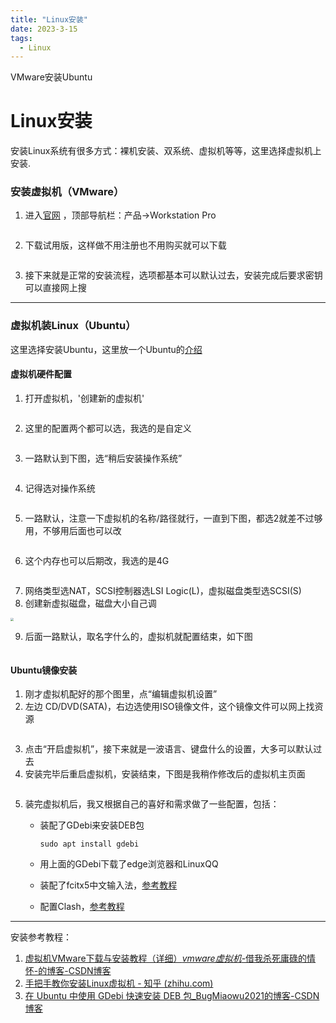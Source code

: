 ```yaml
---
title: "Linux安装"
date: 2023-3-15
tags:
  - Linux
---
```


VMware安装Ubuntu

# Linux安装

安装Linux系统有很多方式：裸机安装、双系统、虚拟机等等，这里选择虚拟机上安装.

### 安装虚拟机（VMware）

1. 进入[官网](https://www.vmware.com/cn.html) ，顶部导航栏：产品→Workstation Pro

<img :src="$withBase('/Linux/1.png')" style="zoom: 30%;" />

2. 下载试用版，这样做不用注册也不用购买就可以下载

<img :src="$withBase('/Linux/2.png')" style="zoom:30%;" />

3. 接下来就是正常的安装流程，选项都基本可以默认过去，安装完成后要求密钥可以直接网上搜

***

### 虚拟机装Linux（Ubuntu）

这里选择安装Ubuntu，这里放一个Ubuntu的[介绍](https://zhuanlan.zhihu.com/p/448301409)

#### 虚拟机硬件配置

1. 打开虚拟机，'创建新的虚拟机'

<img :src="$withBase('/Linux/3.png')" style="zoom:33%;" />

2. 这里的配置两个都可以选，我选的是自定义

<img :src="$withBase('/Linux/4.png')" style="zoom:33%;" />

3. 一路默认到下图，选“稍后安装操作系统”

<img :src="$withBase('/Linux/5.png')" style="zoom:33%;" />

4. 记得选对操作系统

<img :src="$withBase('/Linux/6.png')" style="zoom:33%;" />

5. 一路默认，注意一下虚拟机的名称/路径就行，一直到下图，都选2就差不过够用，不够用后面也可以改

<img :src="$withBase('/Linux/7.png')" style="zoom:33%;" />

6. 这个内存也可以后期改，我选的是4G

<img :src="$withBase('/Linux/8.png')" style="zoom:33%;" />

7. 网络类型选NAT，SCSI控制器选LSI Logic(L)，虚拟磁盘类型选SCSI(S)
8. 创建新虚拟磁盘，磁盘大小自己调

 <img :src="$withBase('/Linux/9.png')" style="zoom:33%;" /><img src="$withBase('/Linux/10.png')" style="zoom: 33%;" />

9. 后面一路默认，取名字什么的，虚拟机就配置结束，如下图

<img :src="$withBase('/Linux/11.png')" style="zoom:30%;" />

#### Ubuntu镜像安装

1. 刚才虚拟机配好的那个图里，点“编辑虚拟机设置”
2. 左边 CD/DVD(SATA)，右边选使用ISO镜像文件，这个镜像文件可以网上找资源

<img :src="$withBase('/Linux/12.png')" style="zoom:33%;" />

3. 点击“开启虚拟机”，接下来就是一波语言、键盘什么的设置，大多可以默认过去
4. 安装完毕后重启虚拟机，安装结束，下图是我稍作修改后的虚拟机主页面

<img :src="$withBase('/Linux/13.png')" style="zoom:33%;" />

5. 装完虚拟机后，我又根据自己的喜好和需求做了一些配置，包括：

   * 装配了GDebi来安装DEB包

     `sudo apt install gdebi`

   * 用上面的GDebi下载了edge浏览器和LinuxQQ

   * 装配了fcitx5中文输入法，[参考教程](https://zhuanlan.zhihu.com/p/529892064) 

   * 配置Clash，[参考教程](https://www.jianshu.com/p/365bbb5d5c85) 

***

安装参考教程：

1.  [ 虚拟机VMware下载与安装教程（详细）_vmware虚拟机_-借我杀死庸碌的情怀-的博客-CSDN博客](https://blog.csdn.net/weixin_45912291/article/details/108894737) 
2.  [手把手教你安装Linux虚拟机 - 知乎 (zhihu.com)](https://zhuanlan.zhihu.com/p/41940739) 
3.  [在 Ubuntu 中使用 GDebi 快速安装 DEB 包_BugMiaowu2021的博客-CSDN博客](https://blog.csdn.net/m0_46278037/article/details/120341479) 
